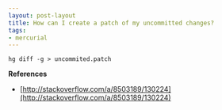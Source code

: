 ```yaml
---
layout: post-layout
title: How can I create a patch of my uncommitted changes?
tags:
- mercurial
---
```


    hg diff -g > uncommited.patch

**References**  

- [http://stackoverflow.com/a/8503189/130224](http://stackoverflow.com/a/8503189/130224)

